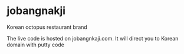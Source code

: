 # jobangnakji
Korean octopus restaurant brand

The live code is hosted on jobangnkaji.com. It will direct you to Korean domain with putty code 
